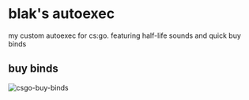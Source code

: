 # blak's autoexec
my custom autoexec for cs:go. featuring half-life sounds and quick buy binds 
## buy binds
![csgo-buy-binds](https://user-images.githubusercontent.com/23288358/232910181-feabe946-fb4c-4325-abca-fc093fcfd696.png)
